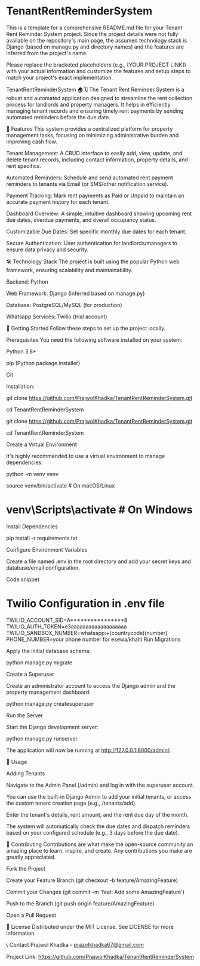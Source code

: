 # TenantRentReminderSystem
This is a template for a comprehensive README.md file for your Tenant Rent Reminder System project. Since the project details were not fully available on the repository's main page, the assumed technology stack is Django (based on manage.py and directory names) and the features are inferred from the project's name.

Please replace the bracketed placeholders (e.g., [YOUR PROJECT LINK]) with your actual information and customize the features and setup steps to match your project's exact implementation.

TenantRentReminderSystem 🏠🗓️
The Tenant Rent Reminder System is a robust and automated application designed to streamline the rent collection process for landlords and property managers. It helps in efficiently managing tenant records and ensuring timely rent payments by sending automated reminders before the due date.

🌟 Features
This system provides a centralized platform for property management tasks, focusing on minimizing administrative burden and improving cash flow.

Tenant Management: A CRUD interface to easily add, view, update, and delete tenant records, including contact information, property details, and rent specifics.

Automated Reminders: Schedule and send automated rent payment reminders to tenants via Email (or SMS/other notification service).

Payment Tracking: Mark rent payments as Paid or Unpaid to maintain an accurate payment history for each tenant.

Dashboard Overview: A simple, intuitive dashboard showing upcoming rent due dates, overdue payments, and overall occupancy status.

Customizable Due Dates: Set specific monthly due dates for each tenant.

Secure Authentication: User authentication for landlords/managers to ensure data privacy and security.

🛠️ Technology Stack
The project is built using the popular Python web framework, ensuring scalability and maintainability.

Backend: Python

Web Framework: Django (Inferred based on manage.py)

Database: PostgreSQL/MySQL (for production)

Whatsapp Services: Twilio (trial account)

🚀 Getting Started
Follow these steps to set up the project locally.

Prerequisites
You need the following software installed on your system:

Python 3.8+

pip (Python package installer)

Git

Installation: 

git clone https://github.com/PrajwolKhadka/TenantRentReminderSystem.git

cd TenantRentReminderSystem



git clone https://github.com/PrajwolKhadka/TenantRentReminderSystem.git

cd TenantRentReminderSystem

Create a Virtual Environment

It's highly recommended to use a virtual environment to manage dependencies:



python -m venv venv

source venv/bin/activate  # On macOS/Linux

# venv\Scripts\activate  # On Windows

Install Dependencies

pip install -r requirements.txt

Configure Environment Variables

Create a file named .env in the root directory and add your secret keys and database/email configuration.

Code snippet


# Twilio Configuration in .env file
TWILIO_ACCOUNT_SID=A****************8
TWILIO_AUTH_TOKEN=e3aaaaaaaaaaaaaaaaaaa
TWILIO_SANDBOX_NUMBER=whatsapp:+(countrycode)(number)
PHONE_NUMBER=your phone number for esewa/khalti
Run Migrations

Apply the initial database schema:



python manage.py migrate

Create a Superuser

Create an administrator account to access the Django admin and the property management dashboard:



python manage.py createsuperuser

Run the Server

Start the Django development server:



python manage.py runserver

The application will now be running at http://127.0.0.1:8000/admin/.

📝 Usage

Adding Tenants

Navigate to the Admin Panel (/admin) and log in with the superuser account.

You can use the built-in Django Admin to add your initial tenants, or access the custom tenant creation page (e.g., /tenants/add).

Enter the tenant's details, rent amount, and the rent due day of the month.

The system will automatically check the due dates and dispatch reminders based on your configured schedule (e.g., 3 days before the due date).

🤝 Contributing
Contributions are what make the open-source community an amazing place to learn, inspire, and create. Any contributions you make are greatly appreciated.

Fork the Project

Create your Feature Branch (git checkout -b feature/AmazingFeature)

Commit your Changes (git commit -m 'feat: Add some AmazingFeature')

Push to the Branch (git push origin feature/AmazingFeature)

Open a Pull Request

📜 License
Distributed under the MIT License. See LICENSE for more information.

📞 Contact
Prajwol Khadka - prazolkhadka67@gmail.com

Project Link: https://github.com/PrajwolKhadka/TenantRentReminderSystem